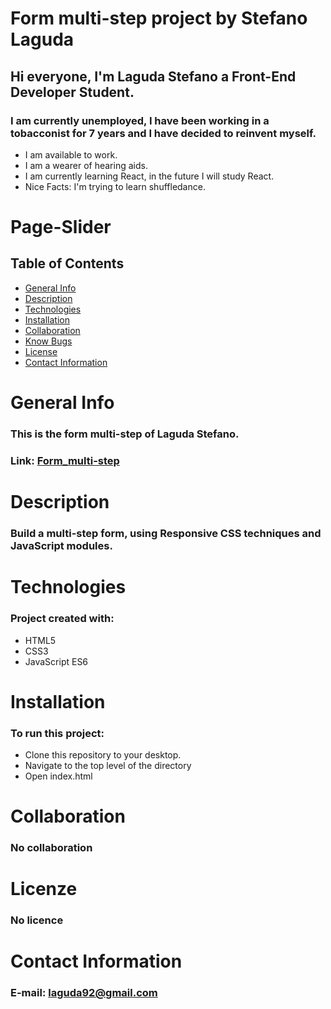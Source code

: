# Form multi-step project by Stefano Laguda

## Hi everyone, I'm Laguda Stefano a Front-End Developer Student.

### I am currently unemployed, I have been working in a tobacconist for 7 years and I have decided to reinvent myself.

- I am available to work.
- I am a wearer of hearing aids.
- I am currently learning React, in the future I will study React.
- Nice Facts: I'm trying to learn shuffledance.

# Page-Slider

## Table of Contents

- [General Info](#general-info)
- [Description](#description)
- [Technologies](#technologies)
- [Installation](#installation)
- [Collaboration](#collaboration)
- [Know Bugs](#know-bugs)
- [License](#license)
- [Contact Information](#contacts)

# General Info

### This is the form multi-step of Laguda Stefano.

### Link: [Form_multi-step]()

# Description

### Build a multi-step form, using Responsive CSS techniques and JavaScript modules.

# Technologies

### Project created with:

- HTML5
- CSS3
- JavaScript ES6

# Installation

### To run this project:

- Clone this repository to your desktop.
- Navigate to the top level of the directory
- Open index.html

# Collaboration

### No collaboration

# Licenze

### No licence

# Contact Information

### E-mail: [laguda92@gmail.com](lagudadev@gmail.com)
